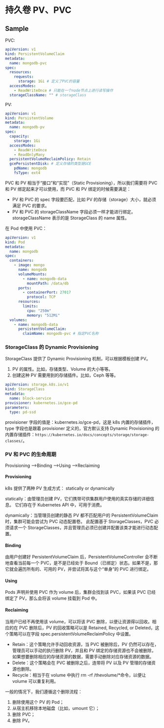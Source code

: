 # 持久卷 PV、PVC

## Sample

PVC:

```yml
apiVersion: v1
kind: PersistentVolumeClaim
metadata:
  name: mongodb-pvc
spec:
  resources:
    requests:
      storage: 1Gi # 定义了PVC的容量
  accessModes:
    - ReadWriteOnce # 只能在一个node节点上进行读写操作
  storageClassName: "" # storageClass
```

PV:

```yml
apiVersion: v1
kind: PersistentVolume
metadata:
  name: mongodb-pv
spec:
  capacity:
    storage: 1Gi
  accessModes:
    - ReadWriteOnce
    - ReadOnlyMany
  persistentVolumeReclaimPolicy: Retain
  gcePersistentDisk: # 定义存储的类型是GCE
    pdName: mongodb
    fsType: ext4
```

PVC 和 PV 相当于“接口”和“实现”（Static Provisioning），所以我们需要将 PVC 和 PV 绑定起来才可以使用，而 PVC 和 PV 绑定的时候需要满足：

- PV 和 PVC 的 spec 字段要匹配，比如 PV 的存储（storage）大小，就必须满足 PVC 的要求。
- PV 和 PVC 的 storageClassName 字段必须一样才能进行绑定。storageClassName 表示的是 StorageClass 的 name 属性。

在 Pod 中使用 PVC：

```yml
apiVersion: v1
kind: Pod
metadata:
  name: mongodb
spec:
  containers:
    - image: mongo
      name: mongodb
      volumeMounts:
        - name: mongodb-data
          mountPath: /data/db
      ports:
        - containerPort: 27017
          protocol: TCP
      resources:
        limits:
          cpu: "250m"
          memory: "512Mi"
  volumes:
    - name: mongodb-data
      persistentVolumeClaim:
        claimName: mongodb-pvc # 指定PVC名称
```

### StorageClass 的 Dynamic Provisioning

StorageClass 提供了 Dynamic Provisioning 机制，可以根据模板创建 PV。

1. PV 的属性。比如，存储类型、Volume 的大小等等。
2. 创建这种 PV 需要用到的存储插件。比如，Ceph 等等。

```yml
apiVersion: storage.k8s.io/v1
kind: StorageClass
metadata:
  name: block-service
provisioner: kubernetes.io/gce-pd
parameters:
  type: pd-ssd
```

provisioner 字段的值是：kubernetes.io/gce-pd，这是 k8s 内置的存储插件，type 字段也是跟着 provisioner 定义的，官方默认支持 Dynamic Provisioning 的内置存储插件：`https://kubernetes.io/docs/concepts/storage/storage-classes/`。

### PV 和 PVC 的生命周期

Provisioning —>Binding —>Using —>Reclaiming

#### **Provisioning**

k8s 提供了两种 PV 生成方式： statically or dynamically

statically：由管理员创建 PV，它们携带可供集群用户使用的真实存储的详细信息。 它们存在于 Kubernetes API 中，可用于消费。

dynamically：当管理员创建的静态 PV 都不匹配用户的 PersistentVolumeClaim 时，集群可能会尝试为 PVC 动态配置卷。 此配置基于 StorageClasses，PVC 必须请求一个 StorageClasses，并且管理员必须已创建并配置该类才能进行动态配置。

#### **Binding**

由用户创建好 PersistentVolumeClaim 后，PersistentVolumeController 会不断地查看当前每一个 PVC，是不是已经处于 Bound（已绑定）状态。如果不是，那它就会遍历所有的、可用的 PV，并尝试将其与这个“单身”的 PVC 进行绑定。

#### **Using**

Pods 声明并使用 PVC 作为 volume 后，集群会找到该 PVC，如果该 PVC 已经绑定了 PV，那么会将该 volume 挂载到 Pod 中。

#### **Reclaiming**

当用户已经不再使用该 volume，可以将该 PVC 删除，以便让资源得以回收。相应的在 PVC 删除后，PV 的回收策略可以是 Retained, Recycled, or Deleted，这个策略可以在字段 spec.persistentVolumeReclaimPolicy 中设置。

- Retain：这个策略允许手动回收资源，当 PVC 被删除后，PV 仍然可以存在，管理员可以手动的执行删除 PV，并且和 PV 绑定的存储资源也不会被删除，如果想要删除相应的存储资源的数据，需要手动删除对应存储资源的数据。
- Delete：这个策略会在 PVC 被删除之后，连带将 PV 以及 PV 管理的存储资源也删除。
- Recycle：相当于在 volume 中执行 rm -rf /thevolume/\*命令，以便让 volume 可以重复利用。

一般的情况下，我们遵循这个删除流程：

1. 删除使用这个 PV 的 Pod；
2. 从宿主机移除本地磁盘（比如，umount 它）；
3. 删除 PVC；
4. 删除 PV。
